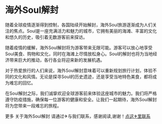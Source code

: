 # 海外Soul解封

随着全球疫情逐渐得到控制，各国陆续开始解封，海外Soul旅游逐渐成为人们关注的焦点。Soul是一座充满活力和魅力的城市，它拥有美丽的海滩、丰富的文化和悠久的历史，吸引着无数游客前来探访。

随着疫情的缓解，海外Soul解封将为游客带来无限可能。游客可以放心地享受Soul美食、购物和文化，同时在海滩上尽情放松身心。Soul的解封也将为当地经济带来巨大的推动，各行各业将迎来新的发展机遇。

对于热爱旅行的人们来说，海外Soul解封意味着可以重新规划旅行计划，体验不同的文化和风情。无论是探寻Soul的历史遗迹，还是享受当地特色美食，都将成为难忘的回忆。

在Soul解封之际，我们诚挚欢迎全球游客前来体验这座城市的魅力。我们将严格遵守防疫措施，确保每一位游客的健康和安全。让我们一起期待，海外Soul解封将为您带来一段难忘的旅程。

更多 关于海外Soul解封 请通过✈与我们联系，感谢阅读,谢谢！[点这✈里联系](https://www.k02.cc)
